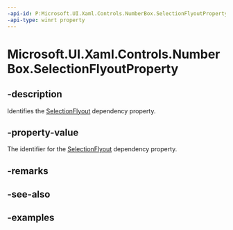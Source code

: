 ```yaml
---
-api-id: P:Microsoft.UI.Xaml.Controls.NumberBox.SelectionFlyoutProperty
-api-type: winrt property
---
```


# Microsoft.UI.Xaml.Controls.NumberBox.SelectionFlyoutProperty

<!--
public static Windows.UI.Xaml.DependencyProperty SelectionFlyoutProperty { get; }
-->

## -description

Identifies the [SelectionFlyout](numberbox_selectionflyout.md) dependency property.

## -property-value

The identifier for the [SelectionFlyout](numberbox_selectionflyout.md) dependency property.

## -remarks

## -see-also

## -examples

